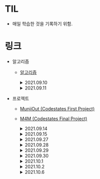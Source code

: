 # TIL

- 매일 학습한 것을 기록하기 위함.

# 링크

- 알고리즘

  - [알고리즘](https://github.com/TAETAEHO/TIL/tree/main/Algorithm)
    <details>
      <summary>2021.09.10</summary>

    - sort((a, b) => a-b)
      - 반환값이 0보다 작으면 a를 b보다 앞에 위치시킨다.

    </details>

    <details>
      <summary>2021.09.11</summary>

    - robotPath
      - Y좌표 = DIR[i][0], X좌표 = DIR[i][1]
      - queue 이용
      </details>

  - 프로젝트

    - [MunjiOut (Codestates First Project)](https://github.com/TAETAEHO/TIL/blob/main/Project/note.md)
    - [M4M (Codestates Final Project)](https://github.com/codestates/M4M)

        <details>
        <summary>2021.09.14</summary>
        
      - 특정문자열 선택
        - 전체선택 : ctrl + shift + l
        - 선택 : ctrl + d
        - sequelize
          - 들어가는 값을 고유한 id값과 동일하게 맞추고 싶을 때
          - 테이블.findAll({order: [["createdAt", "DESC"]],});

        </details>
        
        <details>
          <summary>2021.09.15</summary>

          - csv 파일 mysql에 insert 하는 방법
            - load data local infile '파일명'\n into table 테이블명\n fields terminated by ','
            - (https://calen.tistory.com/49)

        </details>

        <details>
          <summary>2021.09.27</summary>

          - git pull 취소
            - git reset --hard ORIG_HEAD
          - 해당되는 모든 occurence 변경
            - .replace(/[해당되는 것]/g, '변경하고자 하는 것')

        </details>

        <details>
          <summary>2021.09.28</summary>

          - git fetch <shortname> <branchname>
            - Remote Repository에 branch 내용을 Local Repository에 가져온다. (자동병합 x)

        </details>

        <details>
          <summary>2021.09.29</summary>

          - A cross-origin error was thrown. React doesn't have access ~ 에러
            - JSON.parse()로 데이터를 받아오면 JSON.stringify() 해줘야한다
          - arr.flat()과 같은 개념
            - arr.reduce((acc, val) => acc.concat(val), []);

        </details>

        <details>
          <summary>2021.09.30</summary>

          - AWS cloudfront 새로고침 시 accessDenied 에러 해결(React-Route-Dom을 사용한 경우 발생하는 에러)
            - 참고자료 : https://stackoverflow.com/questions/50299204/receive-accessdenied-when-trying-to-access-a-reload-or-refresh-or-one-in-new-tab

        </details>

        <details>
          <summary>2021.10.1</summary>

          - AWS CloudFront를 사용하여 배포 자동화를 진행할 경우 수정사항이 적용되지 않은 문제
            - CloudFront의 캐시 정책을 수정한다
              - S3 권장 옵션(CachingOptimized)를 사용하게 되면 24시간이 지나야 수정사항이 반영된다. 이를 disabled로 설정하면 바로 적용된다.
          - Nodemailer
            - 이메일을 보내기 위한 모듈
            - 참고자료 : https://bb-library.tistory.com/106
          - ejs
            - 이메일 폼을 만들기 위한 모듈
            - 참고자료 : https://bb-library.tistory.com/106

        </details>

        <details>
          <summary>2021.10.2</summary>

          - HTTPS 적용
            - 커스텀 도메인을 이요하는 경우 S3, EC2 모두 커스텀 도메인으로 연결해줘야한다.

        </details>

        <details>
          <summary>2021.10.6</summary>

          - window.location.replace('경로')
            - 기존 페이지를 새로운 페이지로 변경시킨다. (새로고침)

        </details>
